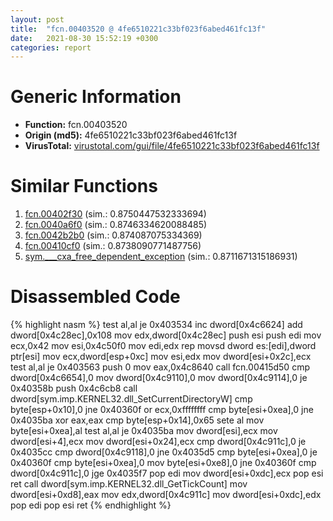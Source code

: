```yaml
---
layout: post
title:  "fcn.00403520 @ 4fe6510221c33bf023f6abed461fc13f"
date:   2021-08-30 15:52:19 +0300
categories: report
---
```


# Generic Information
- **Function:** fcn.00403520
- **Origin (md5):** 4fe6510221c33bf023f6abed461fc13f
- **VirusTotal:** [virustotal.com/gui/file/4fe6510221c33bf023f6abed461fc13f][virustotal_ref]



# Similar Functions

1. [fcn.00402f30][similar_1_ref] (sim.: 0.8750447532333694)
2. [fcn.0040a6f0][similar_2_ref] (sim.: 0.8746334620088485)
3. [fcn.0042b2b0][similar_3_ref] (sim.: 0.874087075334369)
4. [fcn.00410cf0][similar_4_ref] (sim.: 0.8738090771487756)
5. [sym.\_\_\_cxa\_free\_dependent\_exception][similar_5_ref] (sim.: 0.8711671315186931)


# Disassembled Code

{% highlight nasm %}
test al,al
je 0x403534
inc dword[0x4c6624]
add dword[0x4c28ec],0x108
mov edx,dword[0x4c28ec]
push esi
push edi
mov ecx,0x42
mov esi,0x4c50f0
mov edi,edx
rep movsd dword es:[edi],dword ptr[esi]
mov ecx,dword[esp+0xc]
mov esi,edx
mov dword[esi+0x2c],ecx
test al,al
je 0x403563
push 0
mov eax,0x4c8640
call fcn.00415d50
cmp dword[0x4c6654],0
mov dword[0x4c9110],0
mov dword[0x4c9114],0
je 0x40358b
push 0x4c6cb8
call dword[sym.imp.KERNEL32.dll_SetCurrentDirectoryW]
cmp byte[esp+0x10],0
jne 0x40360f
or ecx,0xffffffff
cmp byte[esi+0xea],0
jne 0x4035ba
xor eax,eax
cmp byte[esp+0x14],0x65
sete al
mov byte[esi+0xea],al
test al,al
je 0x4035ba
mov dword[esi],ecx
mov dword[esi+4],ecx
mov dword[esi+0x24],ecx
cmp dword[0x4c911c],0
je 0x4035cc
cmp dword[0x4c9118],0
jne 0x4035d5
cmp byte[esi+0xea],0
je 0x40360f
cmp byte[esi+0xea],0
mov byte[esi+0xe8],0
jne 0x40360f
cmp dword[0x4c911c],0
jge 0x4035f7
pop edi
mov dword[esi+0xdc],ecx
pop esi
ret 
call dword[sym.imp.KERNEL32.dll_GetTickCount]
mov dword[esi+0xd8],eax
mov edx,dword[0x4c911c]
mov dword[esi+0xdc],edx
pop edi
pop esi
ret 
{% endhighlight %}


[similar_1_ref]: /report/fcn.00402f30@4fe6510221c33bf023f6abed461fc13f
[similar_2_ref]: /report/fcn.0040a6f0@4fe6510221c33bf023f6abed461fc13f
[similar_3_ref]: /report/fcn.0042b2b0@4fe6510221c33bf023f6abed461fc13f
[similar_4_ref]: /report/fcn.00410cf0@4fe6510221c33bf023f6abed461fc13f
[similar_5_ref]: /report/sym.___cxa_free_dependent_exception@63ed397a4c52e7848cb26aceda5eef45
[virustotal_ref]: https://www.virustotal.com/gui/file/4fe6510221c33bf023f6abed461fc13f